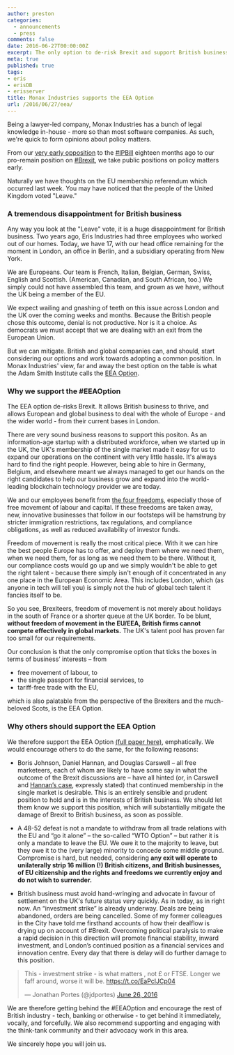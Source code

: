 ```yaml
---
author: preston
categories:
  - announcements
  - press
comments: false
date: 2016-06-27T00:00:00Z
excerpt: The only option to de-risk Brexit and support British business.
meta: true
published: true
tags:
- eris
- erisDB
- erisserver
title: Monax Industries supports the EEA Option
url: /2016/06/27/eea/
---
```


Being a lawyer-led company, Monax Industries has a bunch of legal knowledge in-house - more so than most software companies. As such, we're quick to form opinions about policy matters.

From our [very early opposition](https://www.theguardian.com/technology/2015/jan/13/david-cameron-encrypted-messaging-apps-ban) to the [#IPBill](/2015/11/02/ipbill/) eighteen months ago to our pro-remain position on [#Brexit](/2016/02/16/getin/), we take public positions on policy matters early.

Naturally we have thoughts on the EU membership referendum which occurred last week. You may have noticed that the people of the United Kingdom voted "Leave."

### A tremendous disappointment for British business

Any way you look at the "Leave" vote, it is a huge disappointment for British business. Two years ago, Eris Industries had three employees who worked out of our homes. Today, we have 17, with our head office remaining for the moment in London, an office in Berlin, and a subsidiary operating from New York.

We are Europeans. Our team is French, Italian, Belgian, German, Swiss, English and Scottish. (American, Canadian, and South African, too.) We simply could not have assembled this team, and grown as we have, without the UK being a member of the EU.

We expect wailing and gnashing of teeth on this issue across London and the UK over the coming weeks and months. Because the British people chose this outcome, denial is not productive. Nor is it a choice. As democrats we must accept that we are dealing with an exit from the European Union.

But we can mitigate. British and global companies can, and should, start considering our options and work towards adopting a common position. In Monax Industries' view, far and away the best option on the table is what the Adam Smith Institute calls the [EEA Option](http://www.adamsmith.org/blog/time-for-the-eea-option).

### Why we support the #EEAOption

The EEA option de-risks Brexit. It allows British business to thrive, and allows European and global business to deal with the whole of Europe - and the wider world - from their current bases in London.

There are very sound business reasons to support this positon. As an information-age startup with a distributed workforce, when we started up in the UK, the UK's membership of the single market made it easy for us to expand our operations on the continent with very little hassle. It's always hard to find the right people. However, being able to hire in Germany, Belgium, and elsewhere meant we always managed to get our hands on the right candidates to help our business grow and expand into the world-leading blockchain technology provider we are today.

We and our employees benefit from [the four freedoms](http://www.polipedia.eu/tiki-index.php?page=Four+Freedoms+of+the+European+Union), especially those of free movement of labour and capital. If these freedoms are taken away, new, innovative businesses that follow in our footsteps will be hamstrung by stricter immigration restrictions, tax regulations, and compliance obligations, as well as reduced availability of investor funds.

Freedom of movement is really the most critical piece. With it we can hire the best people Europe has to offer, and deploy them where we need them, when we need them, for as long as we need them to be there. Without it, our compliance costs would go up and we simply wouldn't be able to get the right talent - because there simply isn't enough of it concentrated in any one place in the European Economic Area. This includes London, which (as anyone in tech will tell you) is simply not the hub of global tech talent it fancies itself to be.

So you see, Brexiteers, freedom of movement is not merely about holidays in the south of France or a shorter queue at the UK border. To be blunt, **without freedom of movement in the EU/EEA, British firms cannot compete effectively in global markets.** The UK's talent pool has proven far too small for our requirements.

Our conclusion is that the only compromise option that ticks the boxes in terms of business’ interests – from

* free movement of labour, to
* the single passport for financial services, to
* tariff-free trade with the EU,

which is also palatable from the perspective of the Brexiters and the much-beloved Scots, is the EEA Option.

### Why others should support the EEA Option

We therefore support the EEA Option [(full paper here)](http://www.adamsmith.org/evolution-not-revolution), emphatically. We would encourage others to do the same, for the following reasons:

* Boris Johnson, Daniel Hannan, and Douglas Carswell – all free marketeers, each of whom are likely to have some say in what the outcome of the Brexit discussions are – have all hinted (or, in Carswell and [Hannan’s case](http://www.independent.co.uk/news/uk/home-news/eu-referendum-tory-campaigner-admits-brexit-immigration-some-control-a7102626.html), expressly stated) that continued membership in the single market is desirable. This is an entirely sensible and prudent position to hold and is in the interests of British business. We should let them know we support this position, which will substantially mitigate the damage of Brexit to British business, as soon as possible.  

* A 48-52 defeat is not a mandate to withdraw from all trade relations with the EU and “go it alone” – the so-called “WTO Option” – but rather it is only a mandate to leave the EU. We owe it to the majority to leave, but they owe it to the (very large) minority to concede some middle ground. Compromise is hard, but needed, considering **any exit will operate to unilaterally strip 16 million (!) British citizens, and British businesses, of EU citizenship and the rights and freedoms we currently enjoy and do not wish to surrender.**

* British business must avoid hand-wringing and advocate in favour of settlement on the UK's future status _very_ quickly. As in today, as in right now. An “investment strike” is already underway. Deals are being abandoned, orders are being cancelled. Some of my former colleagues in the City have told me firsthand accounts of how their dealflow is drying up on account of #Brexit. Overcoming political paralysis to make a rapid decision in this direction will promote financial stability, inward investment, and London’s continued position as a financial services and innovation centre. Every day that there is delay will do further damage to this position.

<blockquote class="twitter-tweet" data-lang="en"><p lang="en" dir="ltr">This - investment strike - is what matters , not £ or FTSE.  Longer we faff around, worse it will be. <a href="https://t.co/EaPclJCp04">https://t.co/EaPclJCp04</a></p>&mdash; Jonathan Portes (@jdportes) <a href="https://twitter.com/jdportes/status/747146000385572864">June 26, 2016</a></blockquote>
<script async src="//platform.twitter.com/widgets.js" charset="utf-8"></script>

We are therefore getting behind the #EEAOption and encourage the rest of British industry - tech, banking or otherwise - to get behind it immediately, vocally, and forcefully. We also recommend supporting and engaging with the think-tank community and their advocacy work in this area.

We sincerely hope you will join us.
